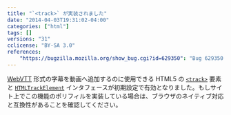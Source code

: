 ```yaml
---
title: "`<track>` が実装されました"
date: "2014-04-03T19:31:02-04:00"
categories: ["html"]
tags: []
versions: "31"
cclicense: "BY-SA 3.0"
references:
    "https://bugzilla.mozilla.org/show_bug.cgi?id=629350": "Bug 629350 – Implement the track element"
---
```

[WebVTT](https://developer.mozilla.org/ja/docs/HTML/WebVTT) 形式の字幕を動画へ追加するのに使用できる HTML5 の [`<track>`](https://developer.mozilla.org/ja/docs/Web/HTML/Element/track) 要素と [`HTMLTrackElement`](https://developer.mozilla.org/ja/docs/Web/API/HTMLTrackElement) インタフェースが初期設定で有効となりました。もしサイト上でこの機能のポリフィルを実装している場合は、ブラウザのネイティブ対応と互換性があることを確認してください。
